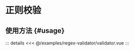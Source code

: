 # 正则校验

## 使用方法 {#usage}

<Validator />

::: details
<<< @/examples/regex-validator/validator.vue
:::

<script setup lang="ts">
import Validator from '../examples/regex-validator/validator.vue'
</script>

